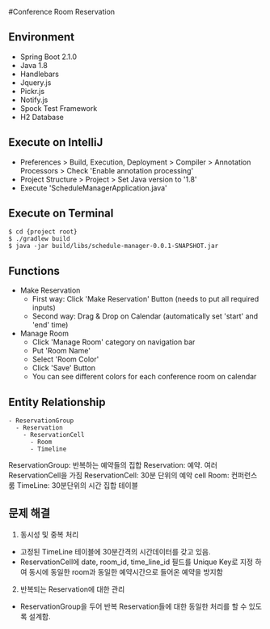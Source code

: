 #Conference Room Reservation

## Environment
- Spring Boot 2.1.0
- Java 1.8
- Handlebars
- Jquery.js
- Pickr.js
- Notify.js
- Spock Test Framework
- H2 Database


## Execute on IntelliJ
- Preferences > Build, Execution, Deployment > Compiler > Annotation Processors > Check 'Enable annotation processing'
- Project Structure > Project > Set Java version to '1.8'
- Execute 'ScheduleManagerApplication.java'

## Execute on Terminal
~~~
$ cd {project root}
$ ./gradlew build
$ java -jar build/libs/schedule-manager-0.0.1-SNAPSHOT.jar
~~~
## Functions
- Make Reservation
  - First way: Click 'Make Reservation' Button (needs to put all required inputs)
  - Second way: Drag & Drop on Calendar (automatically set 'start' and 'end' time)
- Manage Room
  - Click 'Manage Room' category on navigation bar
  - Put 'Room Name'
  - Select 'Room Color'
  - Click 'Save' Button
  - You can see different colors for each conference room on calendar
  
## Entity Relationship
~~~
- ReservationGroup
  - Reservation
    - ReservationCell
      - Room
      - Timeline
~~~     
ReservationGroup: 반복하는 예약들의 집합
Reservation: 예약. 여러 ReservationCell을 가짐
ReservationCell: 30분 단위의 예악 cell
Room: 컨퍼런스 룸
TimeLine: 30분단위의 시간 집합 테이블

## 문제 해결
1. 동시성 및 중복 처리
  - 고정된 TimeLine 테이블에 30분간격의 시간데이터를 갖고 있음.
  - ReservationCell에 date, room_id, time_line_id 필드를 Unique Key로 지정 하여 동시에 동일한 room과 동일한 예약시간으로 들어온 예약을 방지함
  
2. 반복되는 Reservation에 대한 관리
  - ReservationGroup을 두어 반복 Reservation들에 대한 동일한 처리를 할 수 있도록 설계함.

   
  
  

